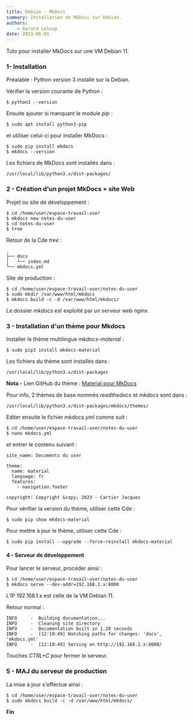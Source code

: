 ```yaml
---
title: Debian - MkDocs
summary: Installation de MkDocs sur Debian.
authors:
    - Gerard Leloup
date: 2023-06-01
---
```


Tuto pour installer MkDocs sur une VM Debian 11.

### **1- Installation**
Préalable : Python version 3 installé sur la Debian.

Vérifier la version courante de Python :
```
$ python3 --version
```

Ensuite ajouter si manquant le module *pip* :
```
$ sudo apt install python3-pip
```

et utiliser celui-ci pour installer MkDocs :
```
$ sudo pip install mkdocs
$ mkdocs --version
```

Les fichiers de MkDocs sont installés dans :
```
/usr/local/lib/python3.x/dist-packages/
```

### **2 - Création d'un projet MkDocs + site Web**
Projet ou site de développement :
```
$ cd /home/user/espace-travail-user
$ mkdocs new notes-du-user
$ cd notes-du-user
$ tree
```

Retour de la Cde *tree* :
```
.
├── docs
│   └── index.md
└── mkdocs.yml
```

Site de production :
```
$ cd /home/user/espace-travail-user/notes-du-user
$ sudo mkdir /var/www/html/mkdocs
$ mkdocs build -c -d /var/www/html/mkdocs/
```

Le dossier *mkdocs* est exploité par un serveur web *nginx*.

### **3 - Installation d'un thème pour Mkdocs**
Installer le thème multilingue *mkdocs-material* :
```
$ sudo pip3 install mkdocs-material
```

Les fichiers du thème sont installés dans :
```
/usr/local/lib/python3.x/dist-packages
```

**Nota -** Lien GitHub du thème : [Material pour MkDocs](https://squidfunk.github.io/mkdocs-material/)

Pour info, 2 thèmes de base nommés *readthedocs* et *mkdocs* sont dans :
```
/usr/local/lib/python3.x/dist-packages/mkdocs/themes/
```

Editer ensuite le fichier *mkdocs.yml* comme suit :
```
$ cd /home/user/espace-travail-user/notes-du-user
$ nano mkdocs.yml
```

et entrer le contenu suivant :
```
site_name: Documents du user

theme:
  name: material
  language: fr
  features:
    - navigation.footer

copyright: Copyright &copy; 2023 - Cartier Jacques
```

Pour vérifier la version du thème, utiliser cette Cde :
```
$ sudo pip show mkdocs-material
```

Pour mettre à jour le thème, utiliser cette Cde :
```
$ sudo pip install --upgrade --force-reinstall mkdocs-material
```

#### **4 - Serveur de développement**
Pour lancer le serveur, procéder ainsi :
```
$ cd /home/user/espace-travail-user/notes-du-user
$ mkdocs serve --dev-addr=192.168.1.x:8000
```
L'IP 192.168.1.x est celle de la VM Debian 11.

Retour normal :
```
INFO     -  Building documentation...
INFO     -  Cleaning site directory
INFO     -  Documentation built in 1.20 seconds
INFO     -  [12:10:49] Watching paths for changes: 'docs', 'mkdocs.yml'
INFO     -  [12:10:49] Serving on http://192.168.1.x:8000/
```

Touches *CTRL+C* pour fermer le serveur.

### **5 - MAJ du serveur de production**
La mise à jour s'effectue ainsi :
```
$ cd /home/user/espace-travail-user/notes-du-user
$ sudo mkdocs build -c -d /var/www/html/mkdocs/
```

**Fin**